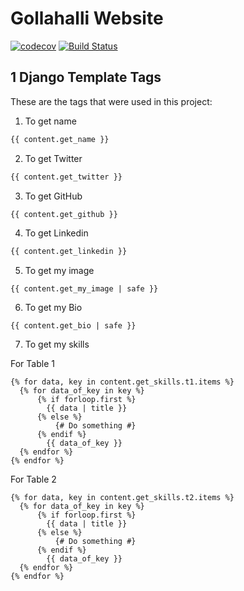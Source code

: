 # Gollahalli Website

[![codecov](https://codecov.io/gh/akshaybabloo/gollahalli-com/branch/master/graph/badge.svg)](https://codecov.io/gh/akshaybabloo/gollahalli-com)
[![Build Status](https://travis-ci.org/akshaybabloo/gollahalli-com.svg?branch=v3)](https://travis-ci.org/akshaybabloo/gollahalli-com)

## 1 Django Template Tags

These are the tags that were used in this project:

1. To get name

  ```python
  {{ content.get_name }}
  ```
2. To get Twitter

  ```python
  {{ content.get_twitter }}
  ```
3. To get GitHub

  ```python
  {{ content.get_github }}
  ```
4. To get Linkedin

  ```python
  {{ content.get_linkedin }}
  ```
5. To get my image

  ```
  {{ content.get_my_image | safe }}
  ```
6. To get my Bio

  ```
  {{ content.get_bio | safe }}
  ```

7. To get my skills

For Table 1

```
{% for data, key in content.get_skills.t1.items %}
  {% for data_of_key in key %}
      {% if forloop.first %}
        {{ data | title }}
      {% else %}
          {# Do something #}
      {% endif %}
        {{ data_of_key }}
  {% endfor %}
{% endfor %}
```

For Table 2

```
{% for data, key in content.get_skills.t2.items %}
  {% for data_of_key in key %}
      {% if forloop.first %}
        {{ data | title }}
      {% else %}
          {# Do something #}
      {% endif %}
        {{ data_of_key }}
  {% endfor %}
{% endfor %}
```
